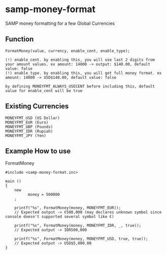 # samp-money-format
SAMP money formatting for a few Global Currencies

## Function

```pawn
FormatMoney(value, currency, enable_cent, enable_type);
```
```
(!) enable_cent. by enabling this, you will use last 2 digits from your amount values. ex amount: 14000 -> output: $140.00, default value: false
(!) enable_type. by enabling this, you will get full money format. ex amount: 14000 -> USD$140.00, default value: false

by defining MONEYFMT_ALWAYS_USECENT before including this, default value for enable_cent will be true
```

## Existing Currencies

```
MONEYFMT_USD (US Dollar)
MONEYFMT_EUR (Euro)
MONEYFMT_GBP (Pounds)
MONEYFMT_IDR (Rupiah)
MONEYFMT_JPY (Yen)
```

## Example How to use

FormatMoney
```pawn
#include <samp-money-format.inc>

main ()
{
    new
          money = 500000
    ;

    printf("%s", FormatMoney(money, MONEYFMT_EUR));
    // Expected output -> €500,000 (may declares unknown symbol since console doesn't supported several symbol like €)

    printf("%s", FormatMoney(money, MONEYFMT_IDR, _, true));
    // Expected output -> IDR500,000

    printf("%s", FormatMoney(money, MONEYFMT_USD, true, true));
    // Expected output -> USD$5,000.00
}
````
